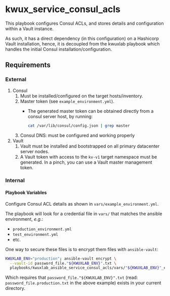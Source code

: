 # kwux_service_consul_acls

This playbook configures Consul ACLs, and stores details and configuration
within a Vault instance.

As such, it has a direct dependency (in this configuration) on a
Hashicorp Vault installation, hence, it is decoupled from the kwuxlab playbook
which handles the initial Consul installation/configuration.

## Requirements

### External

1. Consul
   1. Must be installed/configured on the target hosts/inventory.
   1. Master token (see `example_environment.yml`).
      - The generated master token can be obtained directly from a consul server
        host, by running:
        
        ```sh
        cat /var/lib/consul/config.json | grep master
        ```
    2. Consul DNS: must be configured and working properly
2. Vault
   1. Vault must be installed and bootstrapped on all primary datacenter
      server nodes.
   2. A Vault token with access to the `kv-v1` target namespace must be
      generated. In a pinch, you can use a Vault master management token.

### Internal

#### Playbook Variables

Configure Consul ACL details as shown in `vars/example_environment.yml`.

The playbook will look for a credential file in `vars/` that matches the ansible
environment, *e.g.*:

- `production_environment.yml`
- `test_environment.yml`
- etc.

One way to secure these files is to encrypt them files with `ansible-vault`:

```sh
KWUXLAB_ENV="production"; ansible-vault encrypt \
  --vault-id password_file."${KWUXLAB_ENV}".txt \
  playbooks/kwuxlab_ansible_service_consul_acls/vars/"${KWUXLAB_ENV}"_environment.yml
```

Which requires that `password_file."${KWUXLAB_ENV}".txt`
(read: `password_file.production.txt` in the above example) exists in your
current directory.
